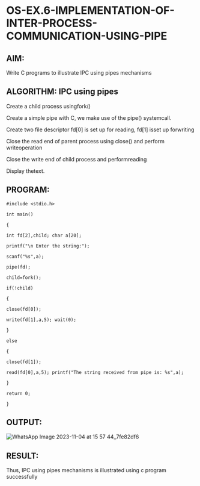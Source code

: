 # OS-EX.6-IMPLEMENTATION-OF-INTER-PROCESS-COMMUNICATION-USING-PIPE

## AIM:

Write C programs to illustrate IPC using pipes mechanisms

## ALGORITHM: IPC using pipes

Create a child process usingfork()

Create a simple pipe with C, we make use of the pipe() systemcall.

Create two file descriptor fd[0] is set up for reading, fd[1] isset up forwriting

Close the read end of parent process using close() and perform writeoperation

Close the write end of child process and performreading

Display thetext.

## PROGRAM:
```
#include <stdio.h>

int main()

{

int fd[2],child; char a[20];

printf("\n Enter the string:");

scanf("%s",a);

pipe(fd);

child=fork();

if(!child)

{

close(fd[0]);

write(fd[1],a,5); wait(0);

}

else

{

close(fd[1]);

read(fd[0],a,5); printf("The string received from pipe is: %s",a);

}

return 0;

}

```
## OUTPUT:

![WhatsApp Image 2023-11-04 at 15 57 44_7fe82df6](https://github.com/JananiSoundararajan/OS-EX.6-IMPLEMENTATION-OF-INTER-PROCESS-COMMUNICATION-USING-PIPE/assets/119477549/320c6126-1512-476d-bcc6-f5dc32336d3a)

## RESULT: 
Thus, IPC using pipes mechanisms is illustrated using c program successfully
